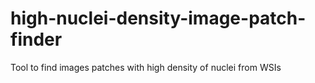# high-nuclei-density-image-patch-finder
Tool to find images patches with high density of nuclei from WSIs
